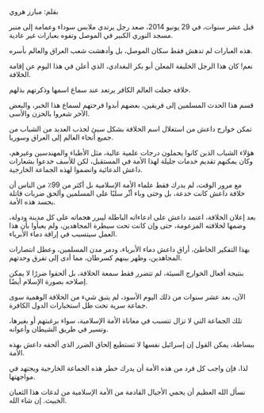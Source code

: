 





 بقلم: مبارز هروي
 







 قبل عشر سنوات، في 29 يونيو 2014، صعد رجل يرتدي ملابس سوداء وعمامة إلى منبر مسجد النوري الكبير في الموصل وتفوه بعبارات غير عادية.
 







 هذه العبارات لم تدهش فقط سكان الموصل، بل وأدهشت شعب العراق والعالم بأسره.
 







 نعم! كان هذا الرجل الخليفة المعلن أبو بكر البغدادي، الذي أعلن في هذا اليوم عن إقامة الخلافة.
 







 خلافة جعلت العالم الكافر يرتعد عند سماع اسمها وذكرتهم بذلهم.
 







 قسم هذا الحدث المسلمين إلى فريقين، بعضهم أبدوا فرحتهم لسماع هذا الخبر، والبعض الآخر شعروا بالحزن والأسى.
 







 تمكن خوارج داعش من استغلال اسم الخلافة بشكل سيئ لجذب العديد من الشباب من جميع أنحاء العالم إلى العراق وسوريا.
 







 هؤلاء الشباب الذين كانوا يحملون درجات علمية عالية، مثل الأطباء والمهندسين وغيرهم، وكان يمكنهم تقديم خدمات جليلة لهذا الأمة في المستقبل، لكن للأسف خدعوا بشعارات داعش الدعائية وانضموا لهذه الجماعة الخارجية.
 







 مع مرور الوقت، لم يدرك فقط علماء الأمة الإسلامية بل أكثر من 99٪ من الناس أن خلافة داعش كانت خدعة، بل وحتى وباء أثّر سلبًا على المسلمين وألحق ضربات قاتلة بجسد هذه الأمة.
 







 بعد إعلان الخلافة، اعتمد داعش على ادعاءاته الباطلة ليبرر هجماته على كل مدينة ودولة، وضمها لخلافته المزعومة، حتى وإن كانت تحت سيطرة المجاهدين، ولم يعبأوا بأن هذا العمل سيتسبب في إراقة دماء الأبرياء.
 







 بهذا التفكير الخاطئ، أراق داعش دماء الأبرياء، ودمر مدن المسلمين، وعطل انتصارات المجاهدين، وظهر بينهم كسرطان، مما أدى إلى تفرق وحدتهم.
 







 بنتيجة أفعال الخوارج السيئة، لم تتضرر فقط سمعة الخلافة، بل ألحقوا ضررًا لا يمكن إصلاحه بصورة الإسلام أيضًا.
 







 الآن، بعد عشر سنوات من ذلك اليوم الأسود، لم يتبق شيء من الخلافة الوهمية سوى جماعة سرية تحت ظل استخبارات الدول الكافرة.
 







 تلك الجماعة التي لا تزال تتسبب في معاناة الأمة الإسلامية، سواء برغبتهم أو بغيرها، وتسير في طريق الشيطان وأعوانه.
 







 ببساطة، يمكن القول إن إسرائيل نفسها لا تستطيع إلحاق الضرر الذي ألحقه داعش بهذه الأمة.
 







 لذا، فإن واجب كل فرد من هذه الأمة أن يدرك خطر هذه الجماعة الخارجية ويجتهد في مواجهتها.
 







 نسأل الله العظيم أن يحمي الأجيال القادمة من الأمة الإسلامية من لدغات هذا الثعبان الخبيث. إن شاء الله.
 




